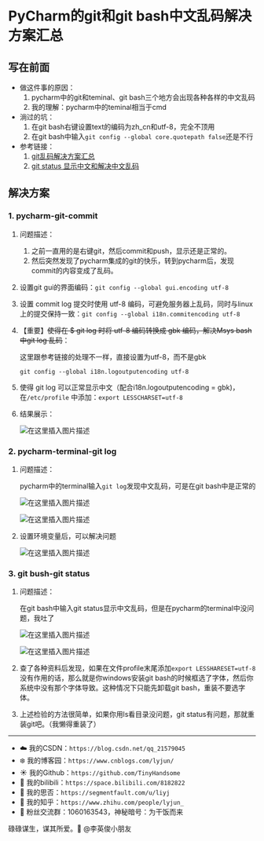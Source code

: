 # PyCharm的git和git bash中文乱码解决方案汇总

## 写在前面

- 做这件事的原因：
  1. pycharm中的git和teminal、git bash三个地方会出现各种各样的中文乱码
  2. 我的理解：pycharm中的teminal相当于cmd
- 淌过的坑：
  1. 在git bash右键设置text的编码为zh_cn和utf-8，完全不顶用
  2. 在git bash中输入`git config --global core.quotepath false`还是不行
- 参考链接：
  1. [git乱码解决方案汇总](https://blog.csdn.net/yunnywu/article/details/50553908?utm_medium=distribute.pc_relevant.none-task-blog-BlogCommendFromMachineLearnPai2-8.control&depth_1-utm_source=distribute.pc_relevant.none-task-blog-BlogCommendFromMachineLearnPai2-8.control)
  2. [git status 显示中文和解决中文乱码](https://blog.csdn.net/u012145252/article/details/81775362?utm_medium=distribute.pc_relevant.none-task-blog-baidujs_baidulandingword-2&spm=1001.2101.3001.4242)

## 解决方案

### 1. pycharm-git-commit

1. 问题描述：

   1. 之前一直用的是右键git，然后commit和push，显示还是正常的。
   2. 然后突然发现了pycharm集成的git的快乐，转到pycharm后，发现commit的内容变成了乱码。

2. 设置git gui的界面编码：`git config --global gui.encoding utf-8`

3. 设置 commit log 提交时使用 utf-8 编码，可避免服务器上乱码，同时与linux上的提交保持一致：`git config --global i18n.commitencoding utf-8`

4. 【重要】~~使得在 $ git log 时将 utf-8 编码转换成 gbk 编码，解决Msys bash中git log 乱码~~：

   这里跟参考链接的处理不一样，直接设置为utf-8，而不是gbk

   `git config --global i18n.logoutputencoding utf-8`

5. 使得 git log 可以正常显示中文（配合i18n.logoutputencoding = gbk)，在`/etc/profile` 中添加：`export LESSCHARSET=utf-8`

6. 结果展示：

   ![在这里插入图片描述](https://img-blog.csdnimg.cn/20210202100341270.png?x-oss-process=image/watermark,type_ZmFuZ3poZW5naGVpdGk,shadow_10,text_aHR0cHM6Ly9ibG9nLmNzZG4ubmV0L3FxXzIxNTc5MDQ1,size_16,color_FFFFFF,t_70)

### 2. pycharm-terminal-git log

1. 问题描述：

   pycharm中的terminal输入`git log`发现中文乱码，可是在git bash中是正常的

   ![在这里插入图片描述](https://img-blog.csdnimg.cn/20210202102032378.png?x-oss-process=image/watermark,type_ZmFuZ3poZW5naGVpdGk,shadow_10,text_aHR0cHM6Ly9ibG9nLmNzZG4ubmV0L3FxXzIxNTc5MDQ1,size_16,color_FFFFFF,t_70)

   ![在这里插入图片描述](https://img-blog.csdnimg.cn/20210202102225405.png?x-oss-process=image/watermark,type_ZmFuZ3poZW5naGVpdGk,shadow_10,text_aHR0cHM6Ly9ibG9nLmNzZG4ubmV0L3FxXzIxNTc5MDQ1,size_16,color_FFFFFF,t_70)

2. 设置环境变量后，可以解决问题

   ![在这里插入图片描述](https://img-blog.csdnimg.cn/20210202102531365.png?x-oss-process=image/watermark,type_ZmFuZ3poZW5naGVpdGk,shadow_10,text_aHR0cHM6Ly9ibG9nLmNzZG4ubmV0L3FxXzIxNTc5MDQ1,size_16,color_FFFFFF,t_70)

### 3. git bush-git status

1. 问题描述：

   在git bash中输入git status显示中文乱码，但是在pycharm的terminal中没问题，我吐了

   ![在这里插入图片描述](https://img-blog.csdnimg.cn/20210202103151730.png?x-oss-process=image/watermark,type_ZmFuZ3poZW5naGVpdGk,shadow_10,text_aHR0cHM6Ly9ibG9nLmNzZG4ubmV0L3FxXzIxNTc5MDQ1,size_16,color_FFFFFF,t_70)

   ![在这里插入图片描述](https://img-blog.csdnimg.cn/20210202103139623.png?x-oss-process=image/watermark,type_ZmFuZ3poZW5naGVpdGk,shadow_10,text_aHR0cHM6Ly9ibG9nLmNzZG4ubmV0L3FxXzIxNTc5MDQ1,size_16,color_FFFFFF,t_70)

2. 查了各种资料后发现，如果在文件profile末尾添加`export LESSHARESET=utf-8`没有作用的话，那么就是你windows安装git bash的时候框选了字体，然后你系统中没有那个字体导致。这种情况下只能先卸载git bash，重装不要选字体。

3. 上述检验的方法很简单，如果你用ls看目录没问题，git status有问题，那就重装git吧。（我懒得重装了）

---


- :cloud: 我的CSDN：`https://blog.csdn.net/qq_21579045`
- :snowflake: 我的博客园：`https://www.cnblogs.com/lyjun/`
- :sunny: 我的Github：`https://github.com/TinyHandsome`
- :rainbow: 我的bilibili：`https://space.bilibili.com/8182822`
- :avocado: 我的思否：`https://segmentfault.com/u/liyj`
- :tomato: 我的知乎：`https://www.zhihu.com/people/lyjun_`
- :penguin: 粉丝交流群：1060163543，神秘暗号：为干饭而来

碌碌谋生，谋其所爱。:ocean:              @李英俊小朋友
